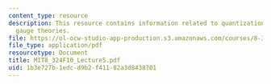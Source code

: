 ```yaml
---
content_type: resource
description: This resource contains information related to quantization of non-abelian
  gauge theories.
file: https://ol-ocw-studio-app-production.s3.amazonaws.com/courses/8-324-relativistic-quantum-field-theory-ii-fall-2010/1b3e727b1edcd9b2f41182a3d8438701_MIT8_324F10_Lecture5.pdf
file_type: application/pdf
resourcetype: Document
title: MIT8_324F10_Lecture5.pdf
uid: 1b3e727b-1edc-d9b2-f411-82a3d8438701
---
```

